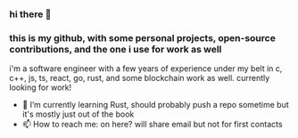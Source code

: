 ### hi there 👋

### this is my github, with some personal projects, open-source contributions, and the one i use for work as well

i'm a software engineer with a few years of experience under my belt in c, c++, js, ts, react, go, rust, and some blockchain work as well. currently looking for work!

- 🌱 I’m currently learning Rust, should probably push a repo sometime but it's mostly just out of the book
- 📫 How to reach me: on here? will share email but not for first contacts
